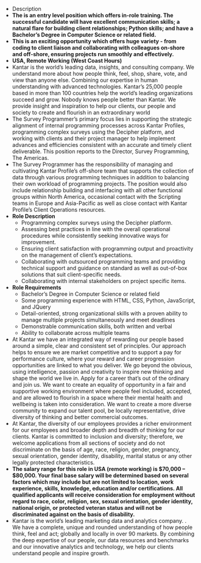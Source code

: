 - Description
- **The is an entry level position which offers in-role training. The successful candidate will have excellent communication skills; a natural flare for building client relationships; Python skills; and have a Bachelor’s Degree in Computer Science or related field.**
- **This is an exciting opportunity which offers huge variety - from coding to client liaison and collaborating with colleagues on-shore and off-shore, ensuring projects run smoothly and effectively.**
- **USA, Remote Working (West Coast Hours)**
- Kantar is the world’s leading data, insights, and consulting company. We understand more about how people think, feel, shop, share, vote, and view than anyone else. Combining our expertise in human understanding with advanced technologies. Kantar’s 25,000 people based in more than 100 countries help the world’s leading organizations succeed and grow. Nobody knows people better than Kantar. We provide insight and inspiration to help our clients, our people and society to create and flourish in an extraordinary world
- The Survey Programmer’s primary focus lies in supporting the strategic alignment of internal programming processes across Kantar Profiles, programming complex surveys using the Decipher platform, and working with clients and their project manager to help implement advances and efficiencies consistent with an accurate and timely client deliverable. This position reports to the Director, Survey Programming, The Americas.
- The Survey Programmer has the responsibility of managing and cultivating Kantar Profile’s off-shore team that supports the collection of data through various programming techniques in addition to balancing their own workload of programming projects. The position would also include relationship building and interfacing with all other functional groups within North America, occasional contact with the Scripting teams in Europe and Asia-Pacific as well as close contact with Kantar Profile’s Client Operations resources.
- **Role Description**
    - Programming complex surveys using the Decipher platform.
    - Assessing best practices in line with the overall operational procedures while consistently seeking innovative ways for improvement.
    - Ensuring client satisfaction with programming output and proactivity on the management of client’s expectations.
    - Collaborating with outsourced programming teams and providing technical support and guidance on standard as well as out-of-box solutions that suit client-specific needs.
    - Collaborating with internal stakeholders on project specific items.
- **Role Requirements**
    - Bachelor’s Degree in Computer Science or related field
    - Some programming experience with HTML, CSS, Python, JavaScript, and JQuery
    - Detail-oriented, strong organizational skills with a proven ability to manage multiple projects simultaneously and meet deadlines
    - Demonstrable communication skills, both written and verbal
    - Ability to collaborate across multiple teams
- At Kantar we have an integrated way of rewarding our people based around a simple, clear and consistent set of principles. Our approach helps to ensure we are market competitive and to support a pay for performance culture, where your reward and career progression opportunities are linked to what you deliver. We go beyond the obvious, using intelligence, passion and creativity to inspire new thinking and shape the world we live in. Apply for a career that’s out of the ordinary and join us. We want to create an equality of opportunity in a fair and supportive working environment where people feel included, accepted, and are allowed to flourish in a space where their mental health and wellbeing is taken into consideration. We want to create a more diverse community to expand our talent pool, be locally representative, drive diversity of thinking and better commercial outcomes.
- At Kantar, the diversity of our employees provides a richer environment for our employees and broader depth and breadth of thinking for our clients. Kantar is committed to inclusion and diversity; therefore, we welcome applications from all sections of society and do not discriminate on the basis of age, race, religion, gender, pregnancy, sexual orientation, gender identity, disability, marital status or any other legally protected characteristics.
- __The salary range for this role in USA (remote working) is $70,000 – $80,000. Your final base salary will be determined based on several factors which may include but are not limited to location, work experience, skills, knowledge, education and/or certifications. All qualified applicants will receive consideration for employment without regard to race, color, religion, sex, sexual orientation, gender identity, national origin, or protected veteran status and will not be discriminated against on the basis of disability.__
- Kantar is the world’s leading marketing data and analytics company. . We have a complete, unique and rounded understanding of how people think, feel and act; globally and locally in over 90 markets. By combining the deep expertise of our people, our data resources and benchmarks and our innovative analytics and technology, we help our clients understand people and inspire growth.
